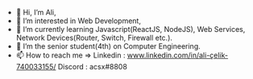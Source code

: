 - 👋 Hi, I’m Ali,
- 👀 I’m interested in Web Development,
- 🌱 I’m currently learning Javascript(ReactJS, NodeJS), Web Services, Network Devices(Router, Switch, Firewall etc.).
- 💞️ I’m the senior student(4th) on Computer Engineering.
- 📫 How to reach me => 
  Linkedin : www.linkedin.com/in/ali-çelik-740033155/
  Discord : acsx#8808
